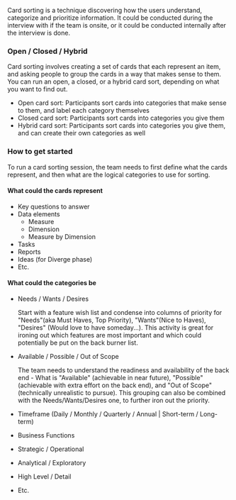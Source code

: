 Card sorting is a technique discovering how the users understand, categorize and prioritize information. It could be conducted during the interview with if the team is onsite, or it could be conducted internally after the interview is done. 

### Open / Closed / Hybrid

Card sorting involves creating a set of cards that each represent an item, and asking people to group the cards in a way that makes sense to them. You can run an open, a closed, or a hybrid card sort, depending on what you want to find out.

* Open card sort: Participants sort cards into categories that make sense to them, and label each category themselves
* Closed card sort: Participants sort cards into categories you give them
* Hybrid card sort: Participants sort cards into categories you give them, and can create their own categories as well


### How to get started

To run a card sorting session, the team needs to first define what the cards represent, and then what are the logical categories to use for sorting.

#### What could the cards represent

* Key questions to answer
* Data elements
  * Measure
  * Dimension
  * Measure by Dimension
* Tasks
* Reports
* Ideas (for Diverge phase)
* Etc.

#### What could the categories be

* Needs / Wants / Desires
  
  Start with a feature wish list and condense into columns of priority for "Needs"(aka Must Haves, Top Priority), "Wants"(Nice to Haves), "Desires" (Would love to have someday...). This activity is great for ironing out which features are most important and which could potentially be put on the back burner list.
  
* Available / Possible / Out of Scope

  The team needs to understand the readiness and availability of the back end - What is "Available" (achievable in near future), "Possible" (achievable with extra effort on the back end), and "Out of Scope" (technically unrealistic to pursue). This grouping can also be combined with the Needs/Wants/Desires one, to further iron out the priority.
  
* Timeframe (Daily / Monthly / Quarterly / Annual | Short-term / Long-term)
* Business Functions
* Strategic / Operational
* Analytical / Exploratory
* High Level / Detail
* Etc.
